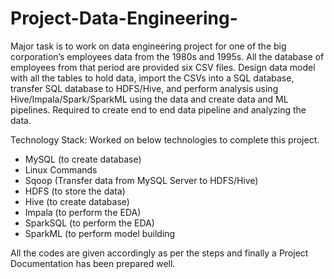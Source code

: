 # Project-Data-Engineering-
Major task is to work on data engineering project for one of the big corporation’s employees data from the 1980s and 1995s. All the database of employees 
from that period are provided six CSV files.
Design data model with all the tables to hold data,  import the CSVs into a SQL database, transfer SQL database to HDFS/Hive, 
and perform analysis using  Hive/Impala/Spark/SparkML using the data and create data and ML pipelines.
Required to create end to end data pipeline and analyzing the data.

Technology Stack:
Worked on below technologies to complete this project.
- MySQL (to create database)
- Linux Commands
- Sqoop (Transfer data from MySQL Server to HDFS/Hive)
- HDFS (to store the data)
- Hive (to create database)
- Impala (to perform the EDA)
- SparkSQL (to perform the EDA)
- SparkML (to perform model building

All the codes are given accordingly as per the steps and finally a Project Documentation has been prepared well. 
